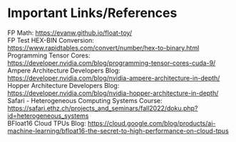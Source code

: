 # Important Links/References
FP Math: https://evanw.github.io/float-toy/ \
FP Test HEX-BIN Conversion: https://www.rapidtables.com/convert/number/hex-to-binary.html \
Programming Tensor Cores: https://developer.nvidia.com/blog/programming-tensor-cores-cuda-9/ \
Ampere Architecture Developers Blog: https://developer.nvidia.com/blog/nvidia-ampere-architecture-in-depth/ \
Hopper Architecture Developers Blog: https://developer.nvidia.com/blog/nvidia-hopper-architecture-in-depth/ \
Safari - Heterogeneous Computing Systems Course: https://safari.ethz.ch/projects_and_seminars/fall2022/doku.php?id=heterogeneous_systems \
BFloat16 Cloud TPUs Blog: https://cloud.google.com/blog/products/ai-machine-learning/bfloat16-the-secret-to-high-performance-on-cloud-tpus
